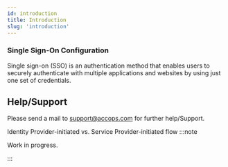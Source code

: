 ```yaml
---
id: introduction
title: Introduction
slug: 'introduction'
---
```




### Single Sign-On Configuration
Single sign-on (SSO) is an authentication method that enables users to securely authenticate with multiple applications and websites by using just one set of credentials.

## Help/Support
Please send a mail to support@accops.com for further help/Support.

Identity Provider-initiated vs. Service Provider-initiated flow
:::note

Work in progress.

:::